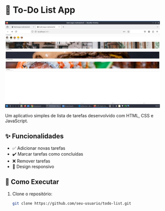 # 📝 To-Do List App

![Preview da To-Do List](todolist/screen.jpg) <!-- Adicione uma imagem de preview se tiver -->

Um aplicativo simples de lista de tarefas desenvolvido com HTML, CSS e JavaScript.

## ✨ Funcionalidades
- ✅ Adicionar novas tarefas
- ✔️ Marcar tarefas como concluídas
- ❌ Remover tarefas
- 📱 Design responsivo

## 🚀 Como Executar
1. Clone o repositório:
   ```bash
   git clone https://github.com/seu-usuario/todo-list.git
